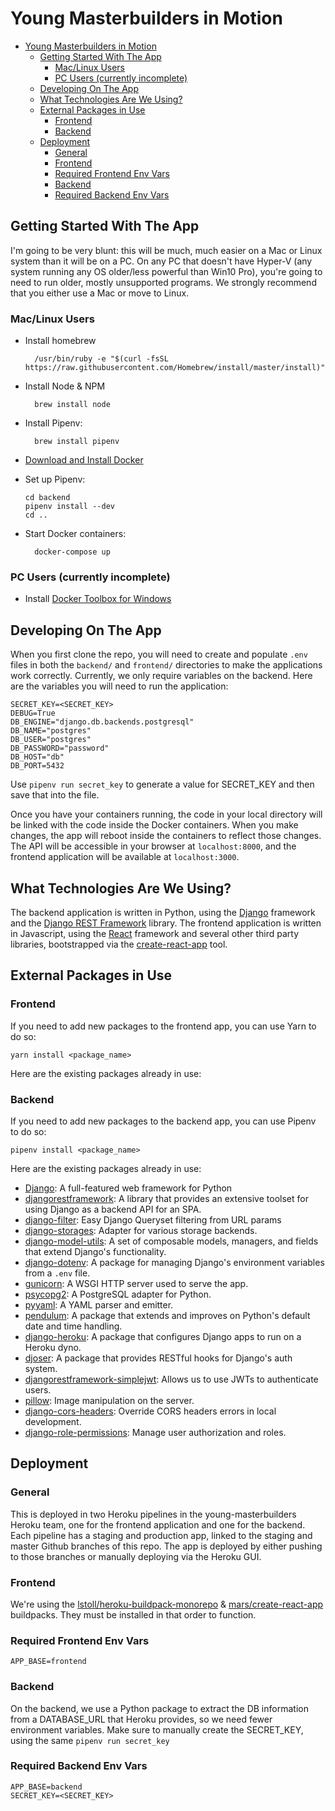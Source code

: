 # Young Masterbuilders in Motion

- [Young Masterbuilders in Motion](#Young-Masterbuilders-in-Motion)
  - [Getting Started With The App](#Getting-Started-With-The-App)
    - [Mac/Linux Users](#MacLinux-Users)
    - [PC Users (currently incomplete)](#PC-Users-currently-incomplete)
  - [Developing On The App](#Developing-On-The-App)
  - [What Technologies Are We Using?](#What-Technologies-Are-We-Using)
  - [External Packages in Use](#External-Packages-in-Use)
    - [Frontend](#Frontend)
    - [Backend](#Backend)
  - [Deployment](#Deployment)
    - [General](#General)
    - [Frontend](#Frontend-1)
    - [Required Frontend Env Vars](#Required-Frontend-Env-Vars)
    - [Backend](#Backend-1)
    - [Required Backend Env Vars](#Required-Backend-Env-Vars)

## Getting Started With The App

I'm going to be very blunt: this will be much, much easier on a Mac or Linux system than it will be on a PC. On any PC that doesn't have Hyper-V (any system running any OS older/less powerful than Win10 Pro), you're going to need to run older, mostly unsupported programs. We strongly recommend that you either use a Mac or move to Linux.

### Mac/Linux Users
- Install homebrew

        /usr/bin/ruby -e "$(curl -fsSL https://raw.githubusercontent.com/Homebrew/install/master/install)"

- Install Node & NPM

        brew install node

- Install Pipenv: 
  
        brew install pipenv

- [Download and Install Docker](https://download.docker.com/mac/stable/Docker.dmg)
- Set up Pipenv:
    ```
    cd backend
    pipenv install --dev
    cd ..
    ```
- Start Docker containers: 

        docker-compose up

### PC Users (currently incomplete)

- Install [Docker Toolbox for Windows](https://docs.docker.com/toolbox/overview/)

## Developing On The App
When you first clone the repo, you will need to create and populate `.env` files in both the `backend/` and `frontend/` directories to make the applications work correctly. Currently, we only require variables on the backend. Here are the variables you will need to run the application:

    SECRET_KEY=<SECRET_KEY>
    DEBUG=True
    DB_ENGINE="django.db.backends.postgresql"
    DB_NAME="postgres"
    DB_USER="postgres"
    DB_PASSWORD="password"
    DB_HOST="db"
    DB_PORT=5432

Use `pipenv run secret_key` to generate a value for SECRET_KEY and then save that into the file.

Once you have your containers running, the code in your local directory will be linked with the code inside the Docker containers. When you make changes, the app will reboot inside the containers to reflect those changes. The API will be accessible in your browser at `localhost:8000`, and the frontend application will be available at `localhost:3000`.

## What Technologies Are We Using?
The backend application is written in Python, using the [Django](https://www.djangoproject.com/) framework and the [Django REST Framework](https://www.django-rest-framework.org/) library. The frontend application is written in Javascript, using the [React](https://reactjs.org/) framework and several other third party libraries, bootstrapped via the [create-react-app](https://github.com/facebook/create-react-app) tool.




## External Packages in Use

### Frontend
If you need to add new packages to the frontend app, you can use Yarn to do so:

    yarn install <package_name>

Here are the existing packages already in use:

### Backend
If you need to add new packages to the backend app, you can use Pipenv to do so:

    pipenv install <package_name>

Here are the existing packages already in use:
- [Django](https://www.djangoproject.com/): A full-featured web framework for Python
- [djangorestframework](https://www.django-rest-framework.org/): A library that provides an extensive toolset for using Django as a backend API for an SPA.
- [django-filter](https://django-filter.readthedocs.io/en/master/): Easy Django Queryset filtering from URL params
- [django-storages](https://django-storages.readthedocs.io/en/latest/): Adapter for various storage backends.
- [django-model-utils](https://django-model-utils.readthedocs.io/en/latest/): A set of composable models, managers, and fields that extend Django's functionality.
- [django-dotenv](https://github.com/jpadilla/django-dotenv): A package for managing Django's environment variables from a `.env` file.
- [gunicorn](https://github.com/benoitc/gunicorn): A WSGI HTTP server used to serve the app.
- [psycopg2](https://github.com/psycopg/psycopg2): A PostgreSQL adapter for Python.
- [pyyaml](https://github.com/yaml/pyyaml): A YAML parser and emitter.
- [pendulum](https://pendulum.eustace.io/): A package that extends and improves on Python's default date and time handling.
- [django-heroku](https://github.com/heroku/django-heroku): A package that configures Django apps to run on a Heroku dyno.
- [djoser](https://github.com/sunscrapers/djoser): A package that provides RESTful hooks for Django's auth system.
- [djangorestframework-simplejwt](https://github.com/davesque/django-rest-framework-simplejwt): Allows us to use JWTs to authenticate users.
- [pillow](https://github.com/python-pillow/Pillow): Image manipulation on the server.
- [django-cors-headers](https://github.com/ottoyiu/django-cors-headers): Override CORS headers errors in local development.
- [django-role-permissions](https://github.com/vintasoftware/django-role-permissions): Manage user authorization and roles.

## Deployment

### General

This is deployed in two Heroku pipelines in the young-masterbuilders Heroku team, one for the frontend application and one for the backend. Each pipeline has a staging and production app, linked to the staging and master Github branches of this repo. The app is deployed by either pushing to those branches or manually deploying via the Heroku GUI.

### Frontend
We're using the [lstoll/heroku-buildpack-monorepo](https://github.com/lstoll/heroku-buildpack-monorepo) & [mars/create-react-app](https://github.com/mars/create-react-app-buildpack) buildpacks. They must be installed in that order to function.

### Required Frontend Env Vars

    APP_BASE=frontend

### Backend
On the backend, we use a Python package to extract the DB information from a DATABASE_URL that Heroku provides, so we need fewer environment variables. Make sure to manually create the SECRET_KEY, using the same `pipenv run secret_key`

### Required Backend Env Vars

    APP_BASE=backend
    SECRET_KEY=<SECRET_KEY>
